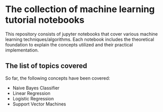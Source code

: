 # The collection of machine learning tutorial notebooks

This repository consists of jupyter notebooks that cover various machine learning techniques/algorithms. Each notebook includes the theoretical foundation to explain the concepts utilized and their practical implementation.

## The list of topics covered

So far, the following concepts have been covered:
* Naive Bayes Classifier
* Linear Regression
* Logistic Regression
* Support Vector Machines
